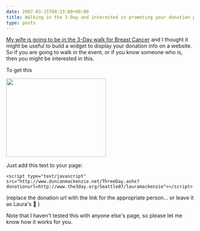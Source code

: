 ```yaml
---
date: 2007-03-15T09:23:00+00:00
title: Walking in the 3-Day and interested in promoting your donation page?
type: posts
---
```

[My wife is going to be in the 3-Day walk for Breast Cancer](http://www.duncanmackenzie.net/blog/laura-is-going-to-do-the-breast-cancer-3-day-walk/) and I thought it might be useful to build a widget to display your donation info on a website. So if you are going to walk in the event, or if you know someone who is, then you might be interested in this.



To get this

<img height="211" src="http://www.duncanmackenzie.net/images/677c05e4-51cc-466b-b0d3-146a2b876c3f.jpg" width="268" />

Just add this text to your page:

`<script type="text/javascript" src="http://www.duncanmackenzie.net/ThreeDay.ashx?donationurl=http://www.the3day.org/Seattle07/lauramackenzie"></script>`

(replace the donation url with the link for the appropriate person... or leave it as Laura's 🙂 )



Note that I haven't tested this with anyone else's page, so please let me know how it works for you.
